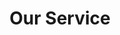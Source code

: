 ---
title: Our Service
draft: false
faqs:
- title: 推荐与链接
  answer: 我们致力于成为甘肃农产品的推荐专家。通过精心挑选和深入研究，我们向消费者推荐高品质的农产品，并提供直接链接到可靠的销售平台，确保消费者能够轻松购买到心仪的产品。

- title: 精选推荐
  answer: 我们推荐的每一款农产品都经过严格的品质审核和市场调研，确保它们代表了甘肃农业的精华。

- title: 一站式链接
  answer: 我们提供的链接直接指向经过我们筛选的可靠销售平台，简化了消费者的购买流程。我们确保所有链接都是安全、有效的，保障消费者的购物体验。

- title: 个性化推荐
  answer: 根据消费者的喜好和需求，我们提供个性化的产品推荐服务，帮助消费者发现更多可能喜欢的甘肃特色农产品。

- title: 信息透明
  answer: 我们致力于提供透明的产品信息，包括产地、生产过程、营养价值等，帮助消费者做出明智的购买决策。

- title: 客户支持
  answer: 我们的客户服务团队随时准备解答消费者的疑问，提供购买咨询和技术支持。
---